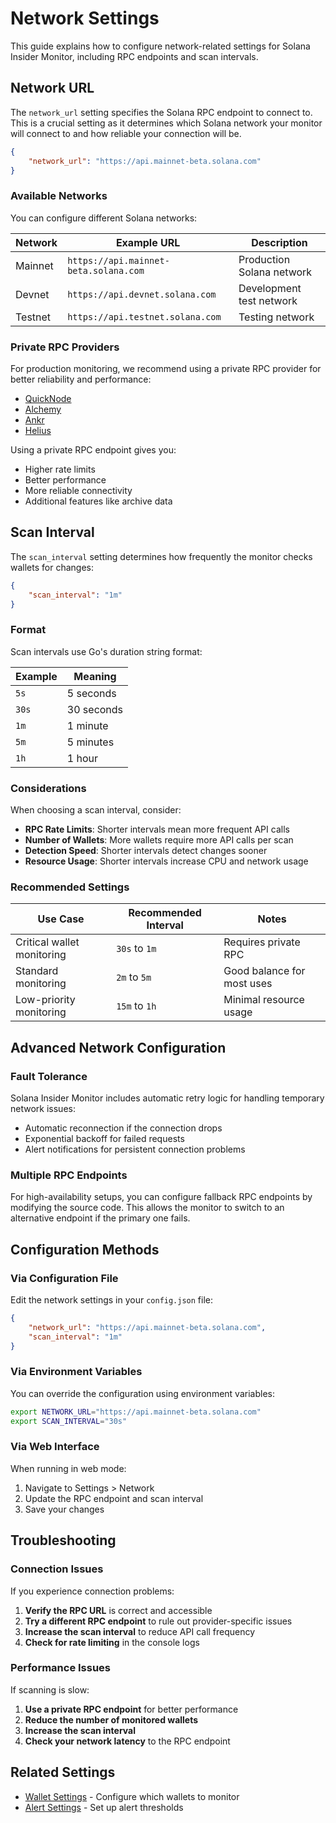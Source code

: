 # Network Settings

This guide explains how to configure network-related settings for Solana Insider Monitor, including RPC endpoints and scan intervals.

## Network URL

The `network_url` setting specifies the Solana RPC endpoint to connect to. This is a crucial setting as it determines which Solana network your monitor will connect to and how reliable your connection will be.

```json
{
    "network_url": "https://api.mainnet-beta.solana.com"
}
```

### Available Networks

You can configure different Solana networks:

| Network | Example URL | Description |
|---------|-------------|-------------|
| Mainnet | `https://api.mainnet-beta.solana.com` | Production Solana network |
| Devnet | `https://api.devnet.solana.com` | Development test network |
| Testnet | `https://api.testnet.solana.com` | Testing network |

### Private RPC Providers

For production monitoring, we recommend using a private RPC provider for better reliability and performance:

- [QuickNode](https://www.quicknode.com/chains/sol)
- [Alchemy](https://www.alchemy.com/solana)
- [Ankr](https://www.ankr.com/rpc/solana/)
- [Helius](https://helius.xyz/)

Using a private RPC endpoint gives you:
- Higher rate limits
- Better performance
- More reliable connectivity
- Additional features like archive data

## Scan Interval

The `scan_interval` setting determines how frequently the monitor checks wallets for changes:

```json
{
    "scan_interval": "1m"
}
```

### Format

Scan intervals use Go's duration string format:

| Example | Meaning |
|---------|---------|
| `5s` | 5 seconds |
| `30s` | 30 seconds |
| `1m` | 1 minute |
| `5m` | 5 minutes |
| `1h` | 1 hour |

### Considerations

When choosing a scan interval, consider:

- **RPC Rate Limits**: Shorter intervals mean more frequent API calls
- **Number of Wallets**: More wallets require more API calls per scan
- **Detection Speed**: Shorter intervals detect changes sooner
- **Resource Usage**: Shorter intervals increase CPU and network usage

### Recommended Settings

| Use Case | Recommended Interval | Notes |
|----------|---------------------|-------|
| Critical wallet monitoring | `30s` to `1m` | Requires private RPC |
| Standard monitoring | `2m` to `5m` | Good balance for most uses |
| Low-priority monitoring | `15m` to `1h` | Minimal resource usage |

## Advanced Network Configuration

### Fault Tolerance

Solana Insider Monitor includes automatic retry logic for handling temporary network issues:

- Automatic reconnection if the connection drops
- Exponential backoff for failed requests
- Alert notifications for persistent connection problems

### Multiple RPC Endpoints

For high-availability setups, you can configure fallback RPC endpoints by modifying the source code. This allows the monitor to switch to an alternative endpoint if the primary one fails.

## Configuration Methods

### Via Configuration File

Edit the network settings in your `config.json` file:

```json
{
    "network_url": "https://api.mainnet-beta.solana.com",
    "scan_interval": "1m"
}
```

### Via Environment Variables

You can override the configuration using environment variables:

```bash
export NETWORK_URL="https://api.mainnet-beta.solana.com"
export SCAN_INTERVAL="30s"
```

### Via Web Interface

When running in web mode:

1. Navigate to Settings > Network
2. Update the RPC endpoint and scan interval
3. Save your changes

## Troubleshooting

### Connection Issues

If you experience connection problems:

1. **Verify the RPC URL** is correct and accessible
2. **Try a different RPC endpoint** to rule out provider-specific issues
3. **Increase the scan interval** to reduce API call frequency
4. **Check for rate limiting** in the console logs

### Performance Issues

If scanning is slow:

1. **Use a private RPC endpoint** for better performance
2. **Reduce the number of monitored wallets**
3. **Increase the scan interval**
4. **Check your network latency** to the RPC endpoint

## Related Settings

- [Wallet Settings](wallet-settings.md) - Configure which wallets to monitor
- [Alert Settings](alert-settings.md) - Set up alert thresholds
